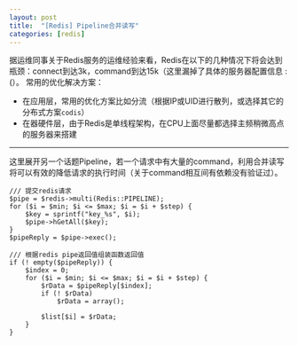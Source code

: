 ```yaml
---
layout: post
title:  "[Redis] Pipeline合并读写"
categories: [redis]
---
```


据运维同事关于Redis服务的运维经验来看，Redis在以下的几种情况下将会达到瓶颈：connect到达3k，command到达15k（这里漏掉了具体的服务器配置信息 :(）。
常用的优化解决方案：

* 在应用层，常用的优化方案比如分流（根据IP或UID进行散列，或选择其它的分布式方案`codis`）
* 在器硬件层，由于Redis是单线程架构，在CPU上面尽量都选择主频稍微高点的服务器来搭建


-----------------------------------------------------

这里展开另一个话题Pipeline，若一个请求中有大量的command，利用合并读写将可以有效的降低请求的执行时间（关于command相互间有依赖没有验证过）。

```
/// 提交redis请求
$pipe = $redis->multi(Redis::PIPELINE);
for ($i = $min; $i <= $max; $i = $i + $step) {
	$key = sprintf("key_%s", $i);
	$pipe->hGetAll($key);
}
$pipeReply = $pipe->exec();

/// 根据redis pipe返回值组装函数返回值
if (! empty($pipeReply)) {
	$index = 0;
	for ($i = $min; $i <= $max; $i = $i + $step) {
		$rData = $pipeReply[$index];
		if (! $rData)
			$rData = array();

		$list[$i] = $rData;
	}
}
```
